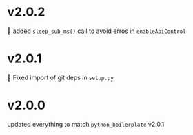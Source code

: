 # v2.0.2

:bug: added `sleep_sub_ms()` call to avoid erros in `enableApiControl`

# v2.0.1

🐛 Fixed import of git deps in `setup.py`

# v2.0.0

updated everything to match `python_boilerplate` v2.0.1
